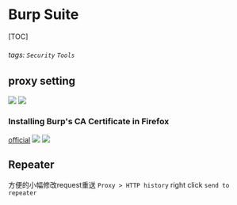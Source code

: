 # Burp Suite
[TOC]
###### tags: `Security` `Tools`

## proxy setting
![](https://i.imgur.com/S9ro9S4.png)
![](https://i.imgur.com/YC7y6eM.png)
### Installing Burp's CA Certificate in Firefox
[official](https://support.portswigger.net/customer/portal/articles/1783087-installing-burp-s-ca-certificate-in-firefox)
![](https://i.imgur.com/U8c28g2.png)
![](https://i.imgur.com/swQkTPl.png)

## Repeater
方便的小幅修改request重送
`Proxy > HTTP history` right click `send to repeater`

